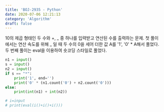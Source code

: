 ```yaml
---
title: 'BOJ-2935 - Python'
date: 2020-07-06 12:21:13
category: 'Algorithm'
draft: false
---
```

10의 제곱 형태인 두 수와 +, _ 중 하나를 입력받고 연산된 수를 출력하는 문제. 첫 풀이에서는 연산 속도를 위해 _ 일 때 두 수의 0을 세어 더한 값 A를 '1', '0' \* A해서 풀었다. 두 번째 풀이는 eval을 이용하여 숏코딩 스타일로 풀었다.
```python
n1 = input()
s = input()
n2 = input()
if s == "*":
    print('1', end='')
    print('0' * (n1.count('0') + n2.count('0')))
else:
    print(int(n1) + int(n2))

# i=input
# print(eval(i()+i()+i()))

```